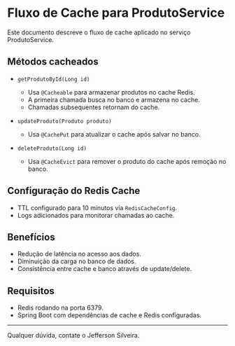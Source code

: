 # Fluxo de Cache para ProdutoService

Este documento descreve o fluxo de cache aplicado no serviço ProdutoService.

## Métodos cacheados

- `getProdutoById(Long id)`
    - Usa `@Cacheable` para armazenar produtos no cache Redis.
    - A primeira chamada busca no banco e armazena no cache.
    - Chamadas subsequentes retornam do cache.

- `updateProduto(Produto produto)`
    - Usa `@CachePut` para atualizar o cache após salvar no banco.

- `deleteProduto(Long id)`
    - Usa `@CacheEvict` para remover o produto do cache após remoção no banco.

## Configuração do Redis Cache

- TTL configurado para 10 minutos via `RedisCacheConfig`.
- Logs adicionados para monitorar chamadas ao cache.

## Benefícios

- Redução de latência no acesso aos dados.
- Diminuição da carga no banco de dados.
- Consistência entre cache e banco através de update/delete.

## Requisitos

- Redis rodando na porta 6379.
- Spring Boot com dependências de cache e Redis configuradas.

---

Qualquer dúvida, contate o Jefferson Silveira.
